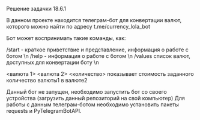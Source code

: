 Решение задачки 18.6.1

В данном проекте находится телеграм-бот для конвертации валют, которого можно найти по адресу t.me/currency_lola_bot

Бот может воспринимать такие команды, как:

/start - краткое приветствие и представление, информация о работе с ботом \n
/help - информация о работе с ботом \n
/values список валют, доступных для конвертации боту \n

<валюта 1> <валюта 2> <количество> показывает стоимость заданного количество валюты1 в валюте2

Данный бот не запущен, необходимо запустить бот со своего устройства (загрузить данный репозиторий на свой компьютер) Для работы с данным телеграм-ботом необходимо установить пакеты requests и PyTelegramBotAPI.
